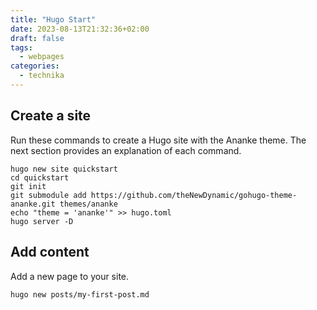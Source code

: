 ```yaml
---
title: "Hugo Start"
date: 2023-08-13T21:32:36+02:00
draft: false
tags:
  - webpages
categories:
  - technika
---
```


## Create a site

Run these commands to create a Hugo site with the Ananke theme. The next section provides an explanation of each command.

```
hugo new site quickstart
cd quickstart
git init
git submodule add https://github.com/theNewDynamic/gohugo-theme-ananke.git themes/ananke
echo "theme = 'ananke'" >> hugo.toml
hugo server -D
```

## Add content
Add a new page to your site.

```hugo new posts/my-first-post.md```




